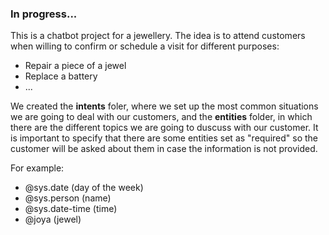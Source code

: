 ### In progress...

This is a chatbot project for a jewellery. The idea is to attend customers when willing to confirm or schedule a visit for different purposes:
- Repair a piece of a jewel
- Replace a battery
- ...

We created the **intents** foler, where we set up the most common situations we are going to deal with our customers, and the **entities** folder, in which there are the different topics we are going to duscuss with our customer.
It is important to specify that there are some entities set as "required" so the customer will be asked about them in case the information is not provided.

For example:
* @sys.date (day of the week)
* @sys.person (name)
* @sys.date-time (time)
* @joya (jewel)